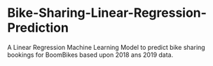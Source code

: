 # Bike-Sharing-Linear-Regression-Prediction
A Linear Regression Machine Learning Model to predict bike sharing bookings for BoomBikes based upon 2018 ans 2019 data.

